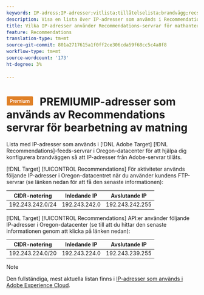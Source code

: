 ```yaml
---
keywords: IP-adress;IP-adresser;vitlista;tillåtelselista;brandvägg;recs;feed;servrar;adobe marketing cloud;rekommendationer
description: Visa en lista över IP-adresser som används i Recommendations Target-servrar för feeds så att du kan konfigurera brandväggen så att IP-adresser från Adobe-servrar tillåts.
title: Vilka IP-adresser använder Recommendations-servrar för mathantering?
feature: Recommendations
translation-type: tm+mt
source-git-commit: 801a2717615a1f0ff2ce306cda59f68cc5c4a8f8
workflow-type: tm+mt
source-wordcount: '173'
ht-degree: 3%

---
```



# ![](/help/assets/premium.png) PREMIUMIP-adresser som används av Recommendations servrar för bearbetning av matning

Lista med IP-adresser som används i [!DNL Adobe Target] [!DNL Recommendations]-feeds-servrar i Oregon-datacenter för att hjälpa dig konfigurera brandväggen så att IP-adresser från Adobe-servrar tillåts.

[!DNL Target] [!UICONTROL Recommendations] För aktiviteter används följande IP-adresser i Oregon-datacentret när du använder kundens FTP-servrar (se länken nedan för att få den senaste informationen):

| CIDR-notering | Inledande IP | Avslutande IP |
|---|---|---|
| 192.243.242.0/24 | 192.243.242.0 | 192.243.242.255 |

[!DNL Target] [!UICONTROL Recommendations] API:er använder följande IP-adresser i Oregon-datacenter (se till att du hittar den senaste informationen genom att klicka på länken nedan):

| CIDR-notering | Inledande IP | Avslutande IP |
|---|---|---|
| 192.243.224.0/20 | 192.243.224.0 | 192.243.239.255 |

>[!NOTE]
>
>Den fullständiga, mest aktuella listan finns i [IP-adresser som används i Adobe Experience Cloud](https://helpx.adobe.com/analytics/kb/adobe-ip-addresses.html).

